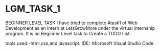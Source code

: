 # LGM_TASK_1
BEGINNER LEVEL TASK I have tried to complete #task1 of Web Development as an intern at LetsGrowMore under the virtual internship program. 
It is an Beginner Level task to Create a TODO List.

tools used:-html,css,and javascript. IDE:-Microsoft Visual Studio Code.
